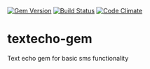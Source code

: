 [![Gem Version](https://badge.fury.io/rb/textecho.png)](http://badge.fury.io/rb/textecho)
[![Build Status](https://travis-ci.org/semdinsp/textecho-gem.png)](https://travis-ci.org/semdinsp/textecho-gem)
[![Code Climate](https://codeclimate.com/repos/52484e58f3ea002edc05ac05/badges/a2ef062b00ae5fbf50c1/gpa.png)](https://codeclimate.com/repos/52484e58f3ea002edc05ac05/feed)

textecho-gem
============

Text echo gem for basic sms functionality
